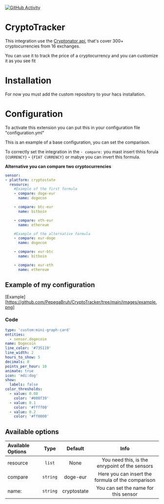 [![GitHub Activity](https://img.shields.io/github/commit-activity/y/PepegaBruh/CryptoTrakcer?style=for-the-badge)](https://github.com/PepegaBruh/CryptoTrakcer/commits/main)
# CryptoTracker

This integration use the [Cryptonator api](https://www.cryptonator.com/api), that's cover 300+ cryptocurrencies from 16 exchanges.

You can use it to track the price of a cryptocurrency and you can customize it as you see fit

# Installation

For now you must add the custom repository to your hacs installation.

# Configuration

To activate this extension you can put this in your configuration file "configuration.yml"

This is an example of a base configuration, you can set the comparison.

To correctly set the integration in the `- compare:` you mast insert thhis forula `{CURRENCY}` **-** `{FIAT CURRENCY}`  or mabye you can invert this formula.

**Alternative you can compare two cryptocurrencies**

```yaml
sensor:
- platform: cryptostate
  resource:
    #Example of the first formula
    - compare: doge-eur
      name: dogecon

    - compare: btc-eur
      name: bitboin

    - compare: eth-eur
      name: ethereum

    #Example of the alternative formula
    - compare: eur-doge
      name: dogecon

    - compare: eur-btc
      name: bitboin

    - compare: eur-eth
      name: ethereum
```

## Example of my configuration

[Example][https://github.com/PepegaBruh/CryptoTracker/tree/main/images/example.png]

### Code

```yaml
type: 'custom:mini-graph-card'
entities:
  - sensor.dogecoin
name: Dogecoin
line_color: '#735119'
line_width: 2
hours_to_show: 5
decimals: 8
points_per_hour: 10
animate: true
icon: 'mdi:dog'
show:
  labels: false
color_thresholds:
  - value: 0.08
    color: '#008f39'
  - value: 0.1
    color: '#ffff00'
  - value: 0.2
    color: '#ff0000'

```

## Available options

Available Options | Type | Default | Info
:-----------------|:----:|:-----:| :----:|
resource         | `list`  |  None   |You need this, is the enrypoint of the sensors
compare           | `string` | doge-eur  | Here you can insert the formula of the comparison
name:             | `string` | cryptostate  |You can set the name for this sensor 